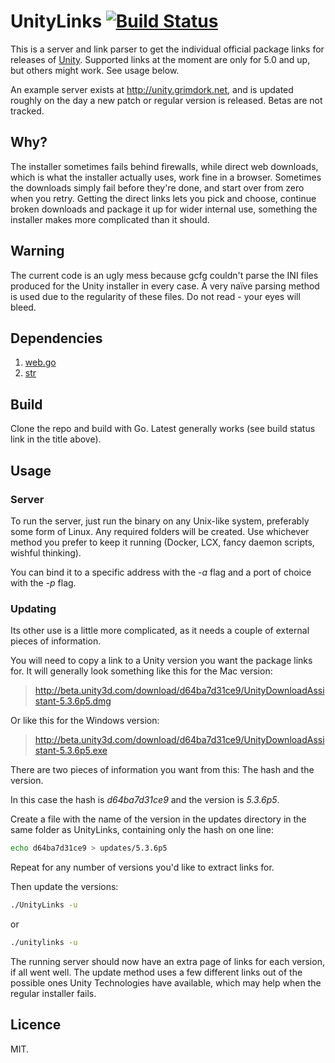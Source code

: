 # UnityLinks [![Build Status](https://travis-ci.org/Urethramancer/UnityLinks.svg)](https://travis-ci.org/Urethramancer/UnityLinks)
This is a server and link parser to get the individual official package links for releases of [Unity](https://unity3d.com). Supported links at the moment are only for 5.0 and up, but others might work. See usage below.

An example server exists at http://unity.grimdork.net, and is updated roughly on the day a new patch or regular version is released. Betas are not tracked.

## Why?
The installer sometimes fails behind firewalls, while direct web downloads, which is what the installer actually uses, work fine in a browser. Sometimes the downloads simply fail before they're done, and start over from zero when you retry. Getting the direct links lets you pick and choose, continue broken downloads and package it up for wider internal use, something the installer makes more complicated than it should.

## Warning
The current code is an ugly mess because gcfg couldn't parse the INI files produced for the Unity installer in every case. A very naïve parsing method is used due to the regularity of these files. Do not read - your eyes will bleed.

## Dependencies
1. [web.go](https://github.com/hoisie/web)
2. [str](github.com/mgutz/str)

## Build
Clone the repo and build with Go. Latest generally works (see build status link in the title above).

## Usage
### Server
To run the server, just run the binary on any Unix-like system, preferably some form of Linux. Any required folders will be created. Use whichever method you prefer to keep it running (Docker, LCX, fancy daemon scripts, wishful thinking).

You can bind it to a specific address with the *-a* flag and a port of choice with the *-p* flag.

### Updating
Its other use is a little more complicated, as it needs a couple of external pieces of information.

You will need to copy a link to a Unity version you want the package links for. It will generally look something like this for the Mac version:

> http://beta.unity3d.com/download/d64ba7d31ce9/UnityDownloadAssistant-5.3.6p5.dmg

Or like this for the Windows version:
>http://beta.unity3d.com/download/d64ba7d31ce9/UnityDownloadAssistant-5.3.6p5.exe

There are two pieces of information you want from this: The hash and the version.

In this case the hash is *d64ba7d31ce9* and the version is *5.3.6p5*.

Create a file with the name of the version in the updates directory in the same folder as UnityLinks, containing only the hash on one line:

```sh
echo d64ba7d31ce9 > updates/5.3.6p5
```

Repeat for any number of versions you'd like to extract links for.

Then update the versions:

```sh
./UnityLinks -u
```
or

```sh
./unitylinks -u
```

The running server should now have an extra page of links for each version, if all went well. The update method uses a few different links out of the possible ones Unity Technologies have available, which may help when the regular installer fails.

## Licence
MIT.
